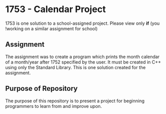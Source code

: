 # 1753 - Calendar Project
1753 is one solution to a school-assigned project. Please view only **if** (you !working on a similar assignment for school) 

## Assignment
The assignment was to create a program which prints the month calendar of a month/year after 1752 specified by the user. It must be created in C++ using only the Standard Library. This is one solution created for the assignment.

## Purpose of Repository
The purpose of this repository is to present a project for beginning programmers to learn from and improve upon.
